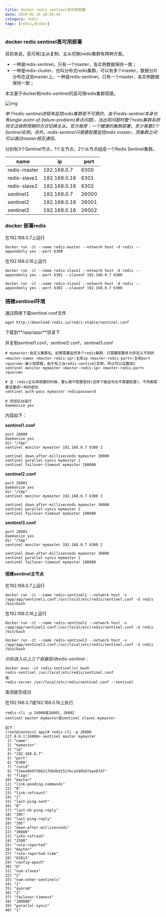 ```yaml
---
title: docker redis sentinel高可用部署
date: 2019-02-16 10:55:44
category: redis
tags: [redis,docker]
---
```

### docker redis sentinel高可用部署

目前来说，高可用(主从复制、主从切换)redis集群有两种方案。

* 一种是redis-sentinel，只有一个master，各实例数据保持一致；
* 一种是redis-cluster，也叫分布式redis集群，可以有多个master，数据分片分布在这些master上。一种是redis-sentinel，只有一个master，各实例数据保持一致；

本文基于docker和redis-sentinel的高可用redis集群搭建。

![img](https://clyhs.github.io/images/redis/redis01.png)

*单个redis-sentinel进程来监控redis集群是不可靠的，由于redis-sentinel本身也有single-point-of-failure-problem(单点问题)，当出现问题时整个redis集群系统将无法按照预期的方式切换主从。官方推荐：一个健康的集群部署，至少需要3个Sentinel实例。另外，redis-sentinel只需要配置监控redis master，而集群之间可以通过master相互通信。*

分别有3个Sentinel节点，1个主节点，2个从节点组成一个Redis Sentinel集群。

| name         | ip           | port  |
| ------------ | ------------ | ----- |
| redis-master | 192.168.0.7  | 6300  |
| redis-slave1 | 192.168.0.16 | 6301  |
| redis-slave2 | 192.168.0.16 | 6302  |
| sentinel1    | 192.168.0.7  | 26000 |
| sentinel2    | 192.168.0.16 | 26001 |
| sentinel3    | 192.168.0.16 | 26002 |

### docker 部署redis

在192.168.0.7上运行

```
docker run -it --name redis-master --network host -d redis --appendonly yes --port 6300
```

在192.168.0.16上运行

```
docker run -it --name redis-slave1 --network host -d redis --appendonly yes --port 6301 --slaveof 192.168.0.7 6300

docker run -it --name redis-slave2 --network host -d redis --appendonly yes --port 6302 --slaveof 192.168.0.7 6300
```

### 搭建sentinel环境

通过网络下载sentinel.conf文件

```
wget http://download.redis.io/redis-stable/sentinel.conf
```

下载到**/app/app/**目录下

并复制sentinel1.conf，sentinel2.conf，sentinel3.conf

```
# mymaster:自定义集群名，如果需要监控多个redis集群，只需要配置多次并定义不同的<master-name> <master-redis-ip>:主库ip <master-redis-port>:主库port <quorum>:最小投票数，由于有三台redis-sentinel实例，所以可以设置成2
sentinel monitor mymaster <master-redis-ip> <master-redis-port> <quorum>
	
# 注：redis主从库搭建的时候，要么都不配置密码(这样下面这句也不需要配置)，不然都需要设置成一样的密码
sentinel auth-pass mymaster redispassword
	
# 添加后台运行
daemonize yes
```

内容如下：

**sentinel1.conf**

```
port 26000
daemonize yes
dir "/tmp"
sentinel monitor mymaster 192.168.0.7 6300 2

sentinel down-after-milliseconds mymaster 30000
sentinel parallel-syncs mymaster 1
sentinel failover-timeout mymaster 180000
```

**sentinel2.conf**

```
port 26001
daemonize yes
dir "/tmp"
sentinel monitor mymaster 192.168.0.7 6300 2

sentinel down-after-milliseconds mymaster 30000
sentinel parallel-syncs mymaster 1
sentinel failover-timeout mymaster 180000
```

**sentinel3.conf**

```
port 26002
daemonize yes
dir "/tmp"
sentinel monitor mymaster 192.168.0.7 6300 2

sentinel down-after-milliseconds mymaster 30000
sentinel parallel-syncs mymaster 1
sentinel failover-timeout mymaster 180000
```

#### 搭建sentinel主节点

在192.168.0.7上运行

```
docker run -it --name redis-sentinel1 --network host -v /app/app/sentinel1.conf:/usr/local/etc/redis/sentinel.conf -d redis /bin/bash

```

在192.168.0.16上运行

```
docker run -it --name redis-sentinel2 --network host -v /app/app/sentinel2.conf:/usr/local/etc/redis/sentinel.conf -d redis /bin/bash

docker run -it --name redis-sentinel3 --network host -v /app/app/sentinel3.conf:/usr/local/etc/redis/sentinel.conf -d redis /bin/bash

```

*分别进入以上三个容器启动redis-sentinel：*

```
docker exec -it redis-sentinel(x) bash
redis-sentinel /usr/local/etc/redis/sentinel.conf
或
redis-server /usr/local/etc/redis/sentinel.conf --sentinel
```

查询是否成功

在192.168.0.7或192.168.0.16上执行

```
redis-cli -p 26000或26001、26002
sentinel master mymaster或sentinel slaves mymaster

如下：
[root@centoss2 app]# redis-cli -p 26000
127.0.0.1:26000> sentinel master mymaster
 1) "name"
 2) "mymaster"
 3) "ip"
 4) "192.168.0.7"
 5) "port"
 6) "6300"
 7) "runid"
 8) "f2eee0697508217b9dbd151feca340587aee87d7"
 9) "flags"
10) "master"
11) "link-pending-commands"
12) "0"
13) "link-refcount"
14) "1"
15) "last-ping-sent"
16) "0"
17) "last-ok-ping-reply"
18) "395"
19) "last-ping-reply"
20) "395"
21) "down-after-milliseconds"
22) "30000"
23) "info-refresh"
24) "2598"
25) "role-reported"
26) "master"
27) "role-reported-time"
28) "62813"
29) "config-epoch"
30) "0"
31) "num-slaves"
32) "2"
33) "num-other-sentinels"
34) "1"
35) "quorum"
36) "2"
37) "failover-timeout"
38) "180000"
39) "parallel-syncs"
40) "1"

```







